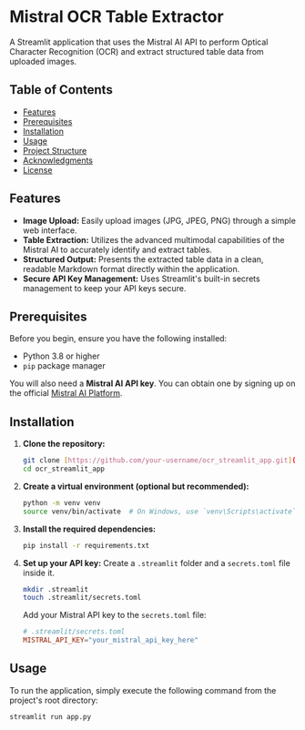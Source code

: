 # Mistral OCR Table Extractor

A Streamlit application that uses the Mistral AI API to perform Optical Character Recognition (OCR) and extract structured table data from uploaded images.

## Table of Contents
- [Features](#features)
- [Prerequisites](#prerequisites)
- [Installation](#installation)
- [Usage](#usage)
- [Project Structure](#project-structure)
- [Acknowledgments](#acknowledgments)
- [License](#license)

## Features
- **Image Upload:** Easily upload images (JPG, JPEG, PNG) through a simple web interface.
- **Table Extraction:** Utilizes the advanced multimodal capabilities of the Mistral AI to accurately identify and extract tables.
- **Structured Output:** Presents the extracted table data in a clean, readable Markdown format directly within the application.
- **Secure API Key Management:** Uses Streamlit's built-in secrets management to keep your API keys secure.

## Prerequisites
Before you begin, ensure you have the following installed:
- Python 3.8 or higher
- `pip` package manager

You will also need a **Mistral AI API key**. You can obtain one by signing up on the official [Mistral AI Platform](https://platform.mistral.ai/).

## Installation
1.  **Clone the repository:**
    ```bash
    git clone [https://github.com/your-username/ocr_streamlit_app.git](https://github.com/your-username/ocr_streamlit_app.git)
    cd ocr_streamlit_app
    ```

2.  **Create a virtual environment (optional but recommended):**
    ```bash
    python -m venv venv
    source venv/bin/activate  # On Windows, use `venv\Scripts\activate`
    ```

3.  **Install the required dependencies:**
    ```bash
    pip install -r requirements.txt
    ```

4.  **Set up your API key:**
    Create a `.streamlit` folder and a `secrets.toml` file inside it.
    ```bash
    mkdir .streamlit
    touch .streamlit/secrets.toml
    ```
    Add your Mistral API key to the `secrets.toml` file:
    ```toml
    # .streamlit/secrets.toml
    MISTRAL_API_KEY="your_mistral_api_key_here"
    ```

## Usage
To run the application, simply execute the following command from the project's root directory:

```bash
streamlit run app.py